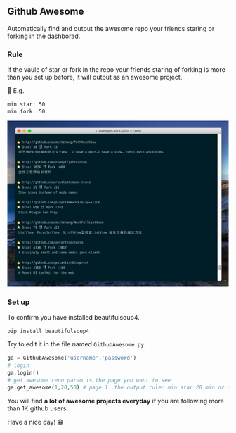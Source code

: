 ## Github Awesome

Automatically find and output the awesome repo your friends staring or forking in the dashborad.

### Rule 
If the vaule of star or fork in the repo your friends staring of forking is more than you set up before, it will output as an awesome project.

🌰 E.g.
```
min star: 50
min fork: 50
```

![](images/awesomesnap.png)

### Set up

To confirm you have installed beautifulsoup4.

```
pip install beautifulsoup4
```

Try to edit it in the file named `GithubAwesome.py`.

```python
ga = GithubAwesome('username','password')
# login
ga.login()
# get awesome repo param is the page you want to see
ga.get_awesome(1,20,50) # page 1 ,the output rule: min star 20 min or fork 20
```

You will find **a lot of awesome projects everyday** if you are following more than 1K github users.

Have a nice day! 😁



